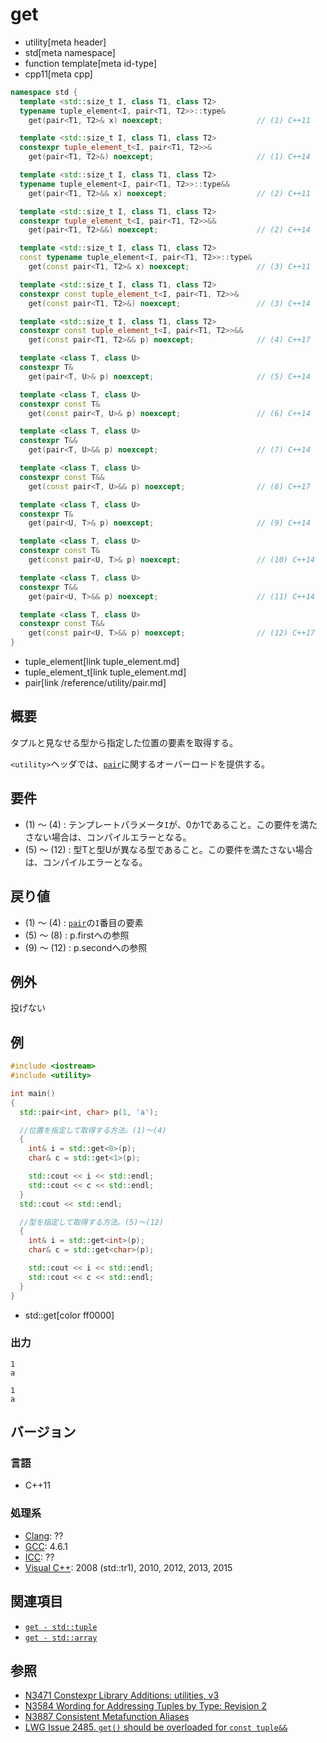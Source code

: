 # get
* utility[meta header]
* std[meta namespace]
* function template[meta id-type]
* cpp11[meta cpp]

```cpp
namespace std {
  template <std::size_t I, class T1, class T2>
  typename tuple_element<I, pair<T1, T2>>::type&
    get(pair<T1, T2>& x) noexcept;                     // (1) C++11

  template <std::size_t I, class T1, class T2>
  constexpr tuple_element_t<I, pair<T1, T2>>&
    get(pair<T1, T2>&) noexcept;                       // (1) C++14

  template <std::size_t I, class T1, class T2>
  typename tuple_element<I, pair<T1, T2>>::type&&
    get(pair<T1, T2>&& x) noexcept;                    // (2) C++11

  template <std::size_t I, class T1, class T2>
  constexpr tuple_element_t<I, pair<T1, T2>>&&
    get(pair<T1, T2>&&) noexcept;                      // (2) C++14

  template <std::size_t I, class T1, class T2>
  const typename tuple_element<I, pair<T1, T2>>::type&
    get(const pair<T1, T2>& x) noexcept;               // (3) C++11

  template <std::size_t I, class T1, class T2>
  constexpr const tuple_element_t<I, pair<T1, T2>>&
    get(const pair<T1, T2>&) noexcept;                 // (3) C++14

  template <std::size_t I, class T1, class T2>
  constexpr const tuple_element_t<I, pair<T1, T2>>&&
    get(const pair<T1, T2>&& p) noexcept;              // (4) C++17

  template <class T, class U>
  constexpr T&
    get(pair<T, U>& p) noexcept;                       // (5) C++14

  template <class T, class U>
  constexpr const T&
    get(const pair<T, U>& p) noexcept;                 // (6) C++14

  template <class T, class U>
  constexpr T&&
    get(pair<T, U>&& p) noexcept;                      // (7) C++14

  template <class T, class U>
  constexpr const T&&
    get(const pair<T, U>&& p) noexcept;                // (8) C++17

  template <class T, class U>
  constexpr T&
    get(pair<U, T>& p) noexcept;                       // (9) C++14

  template <class T, class U>
  constexpr const T&
    get(const pair<U, T>& p) noexcept;                 // (10) C++14

  template <class T, class U>
  constexpr T&&
    get(pair<U, T>&& p) noexcept;                      // (11) C++14

  template <class T, class U>
  constexpr const T&&
    get(const pair<U, T>&& p) noexcept;                // (12) C++17
}
```
* tuple_element[link tuple_element.md]
* tuple_element_t[link tuple_element.md]
* pair[link /reference/utility/pair.md]

## 概要
タプルと見なせる型から指定した位置の要素を取得する。

`<utility>`ヘッダでは、[`pair`](/reference/utility/pair.md)に関するオーバーロードを提供する。


## 要件
- (1) ～ (4) : テンプレートパラメータ`I`が、0か1であること。この要件を満たさない場合は、コンパイルエラーとなる。
- (5) ～ (12) : 型Tと型Uが異なる型であること。この要件を満たさない場合は、コンパイルエラーとなる。


## 戻り値

- (1) ～ (4) : [`pair`](/reference/utility/pair.md)の`I`番目の要素
- (5) ～ (8) : p.firstへの参照
- (9) ～ (12) : p.secondへの参照


## 例外
投げない


## 例
```cpp example
#include <iostream>
#include <utility>

int main()
{
  std::pair<int, char> p(1, 'a');

  //位置を指定して取得する方法。(1)〜(4)
  {
    int& i = std::get<0>(p);
    char& c = std::get<1>(p);

    std::cout << i << std::endl;
    std::cout << c << std::endl;
  }
  std::cout << std::endl;

  //型を指定して取得する方法。(5)〜(12)
  {
    int& i = std::get<int>(p);
    char& c = std::get<char>(p);

    std::cout << i << std::endl;
    std::cout << c << std::endl;
  }
}
```
* std::get[color ff0000]

### 出力
```
1
a

1
a
```

## バージョン
### 言語
- C++11

### 処理系
- [Clang](/implementation.md#clang): ??
- [GCC](/implementation.md#gcc): 4.6.1
- [ICC](/implementation.md#icc): ??
- [Visual C++](/implementation.md#visual_cpp): 2008 (std::tr1), 2010, 2012, 2013, 2015


## 関連項目
- [`get - std::tuple`](/reference/tuple/tuple/get.md)
- [`get - std::array`](/reference/array/array/get.md)


## 参照
- [N3471 Constexpr Library Additions: utilities, v3](http://www.open-std.org/jtc1/sc22/wg21/docs/papers/2012/n3471.html)
- [N3584 Wording for Addressing Tuples by Type: Revision 2](http://www.open-std.org/jtc1/sc22/wg21/docs/papers/2013/n3670.html)
- [N3887 Consistent Metafunction Aliases](http://www.open-std.org/jtc1/sc22/wg21/docs/papers/2014/n3887.pdf)
- [LWG Issue 2485. `get()` should be overloaded for `const tuple&&`](https://wg21.cmeerw.net/lwg/issue2485)
